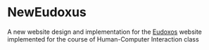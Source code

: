 # NewEudoxus

A new website design and implementation for the [Eudoxos](https://eudoxus.gr/) website implemented for the course of Human-Computer Interaction class
